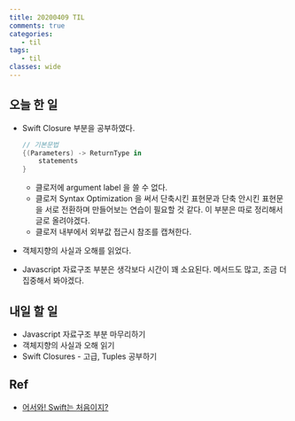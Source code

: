 ```yaml
---
title: 20200409 TIL 
comments: true
categories:
   - til
tags:
   - til
classes: wide
---
```

## 오늘 한 일
- Swift Closure 부분을 공부하였다.

  ```swift
  // 기본문법
  {(Parameters) -> ReturnType in 
      statements
  } 
  ```
  
  - 클로저에 argument label 을 쓸 수 없다.
  - 클로저 Syntax Optimization 을 써서 단축시킨 표현문과 단축 안시킨 표현문을 서로 전환하며 만들어보는 연습이 필요할 것 같다. 이 부분은 따로 정리해서 글로 올려야겠다.
  - 클로저 내부에서 외부값 접근시 참조를 캡쳐한다. 
- 객체지향의 사실과 오해를 읽었다.
- Javascript 자료구조 부분은 생각보다 시간이 꽤 소요된다. 메서드도 많고, 조금 더 집중해서 봐야겠다.

## 내일 할 일

- Javascript 자료구조 부분 마무리하기
- 객체지향의 사실과 오해 읽기
- Swift Closures - 고급, Tuples 공부하기

## Ref
- [어서와! Swift는 처음이지?](https://programmers.co.kr/learn/courses/9873)